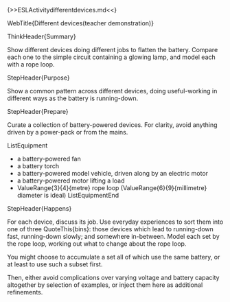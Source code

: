{>>ESLActivitydifferentdevices.md<<}

WebTitle{Different devices(teacher demonstration)}

ThinkHeader{Summary}

Show different devices doing different jobs to flatten the battery. Compare each one to the simple circuit containing a glowing lamp, and model each with a rope loop.

StepHeader{Purpose}

Show a common pattern across different devices, doing useful-working in different ways as the battery is running-down.

StepHeader{Prepare}

Curate a collection of battery-powered devices. For clarity, avoid anything driven by a power-pack or from the mains.

ListEquipment
- a battery-powered fan
- a battery torch 
- a battery-powered model vehicle, driven along by an electric motor
- a battery-powered motor lifting a load 
- ValueRange{3}{4}{metre} rope loop (ValueRange{6}{9}{millimetre} diameter is ideal)
ListEquipmentEnd

StepHeader{Happens}

For each device, discuss its job. Use everyday experiences to sort them into one of three QuoteThis{bins}: those devices which lead to running-down fast, running-down slowly; and somewhere in-between. Model each set by the rope loop, working out what to change about the rope loop.

You might choose to accumulate a set all of which use the same battery, or at least to use such a subset first.

Then, either avoid complications over varying voltage and battery capacity altogether by selection of examples, or inject them here as additional refinements.
